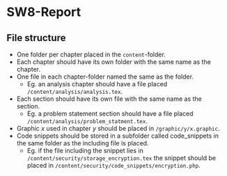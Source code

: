 # SW8-Report

## File structure
- One folder per chapter placed in the `content`-folder.
- Each chapter should have its own folder with the same name as the chapter.
- One file in each chapter-folder named the same as the folder.
    - Eg. an analysis chapter should have a file placed `/content/analysis/analysis.tex`.
- Each section should have its own file with the same name as the section.
    - Eg. a problem statement section should have a file placed `/content/analysis/problem_statment.tex`.
- Graphic *x* used in chapter *y* should be placed in `/graphic/y/x.graphic`.
- Code snippets should be stored in a subfolder called code_snippets in the same folder as the including file is placed.
	- Eg. if the file including the snippet lies in `/content/security/storage_encryption.tex` the snippet should be placed in `/content/security/code_snippets/encryption.php`.
